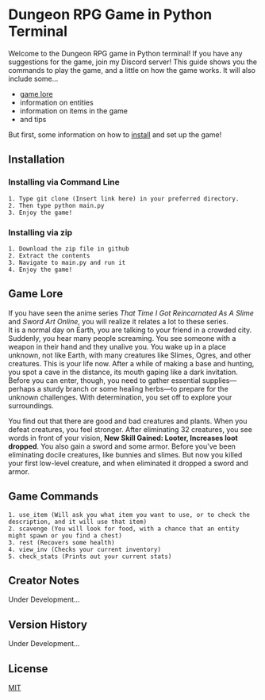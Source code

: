 # Dungeon RPG Game in Python Terminal
Welcome to the Dungeon RPG game in Python terminal! If you have any suggestions for the game, join my Discord server! This guide shows you the commands to play the game, and a little on how the game works.
It will also include some...
- [game lore](#game-lore)
- information on entities
- information on items in the game
- and tips

[//]:#
But first, some information on how to [install](#installation) and set up the game!

## Installation
### Installing via Command Line
    1. Type git clone (Insert link here) in your preferred directory.
    2. Then type python main.py
    3. Enjoy the game!

### Installing via zip
    1. Download the zip file in github
    2. Extract the contents
    3. Navigate to main.py and run it
    4. Enjoy the game!

## Game Lore
If you have seen the anime series _That Time I Got Reincarnated As A Slime_ and _Sword Art Online_, you will realize it relates a lot to these series.\
It is a normal day on Earth, you are talking to your friend in a crowded city. Suddenly, you hear many people screaming. You see someone with a weapon in their hand and they unalive you. You wake up in a place unknown, not like Earth, with many creatures like Slimes, Ogres, and other creatures. This is your life now. After a while of making a base and hunting, you spot a cave in the distance, its mouth gaping like a dark invitation. Before you can enter, though, you need to gather essential supplies—perhaps a sturdy branch or some healing herbs—to prepare for the unknown challenges. With determination, you set off to explore your surroundings.

You find out that there are good and bad creatures and plants. When you defeat creatures, you feel stronger. After eliminating 32 creatures, you see words in front of your vision, **New Skill Gained: Looter, Increases loot dropped**. You also gain a sword and some armor. Before you've been eliminating docile creatures, like bunnies and slimes. But now you killed your first low-level creature, and when eliminated it dropped a sword and armor.

[//]:#Info-on-entities
[//]:#Info-on-Items
[//]:#tips
## Game Commands
    1. use_item (Will ask you what item you want to use, or to check the description, and it will use that item)
    2. scavenge (You will look for food, with a chance that an entity might spawn or you find a chest)
    3. rest (Recovers some health)
    4. view_inv (Checks your current inventory)
    5. check_stats (Prints out your current stats)

## Creator Notes
[//]:#Mention-contributors
[//]:#Discord-link
Under Development...

## Version History
Under Development...

## License
[MIT](https://github.com/1nonl1/dungeonRPG/blob/39647fdb7b704e89a27c39187223ccc1a7b99154/LICENSE)
